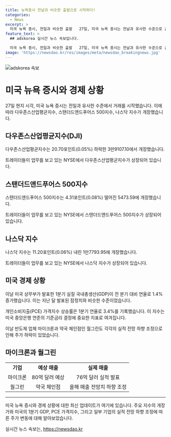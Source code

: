 ```yaml
---
title: 뉴욕증시 전날과 비슷한 출발으로 시작하다!
categories:
  - News
excerpt: >
  미국 뉴욕 증시, 전일과 비슷한 출발   27일, 미국 뉴욕 증시는 전날과 유사한 수준으로 출발했다. 다우존스산업평균지수는 20.70포인트(0.05%) 하락한 3만9107.10에서, S&P 500지수는 4.31포인트(0.08%) 떨어진 5473.59에 개장했으며, 나스닥 지수는 11.20포인트(0.06%) 내린 1만7793.95에 시작했다. 미 상무부의 1분기 GDP 증가 속보와 기업 실적 하향 조정 소식으로 관망 분위기가 형성된 가운데, 마이크론과 월그린의 매출 전망 하향으로 주가 하락세를 보였다.
feature_text: >
  ## adskorea 실시간 뉴스 속보입니다.

  미국 뉴욕 증시, 전일과 비슷한 출발   27일, 미국 뉴욕 증시는 전날과 유사한 수준으로 출발했다. 다우존스산업평균지수는 20.70포인트(0.05%) 하락한 3만9107.10에서, S&P 500지수는 4.31포인트(0.08%) 떨어진 5473.59에 개장했으며, 나스닥 지수는 11.20포인트(0.06%) 내린 1만7793.95에 시작했다. 미 상무부의 1분기 GDP 증가 속보와 기업 실적 하향 조정 소식으로 관망 분위기가 형성된 가운데, 마이크론과 월그린의 매출 전망 하향으로 주가 하락세를 보였다.
image: 'https://newsdao.kr/res/images/meta/newsdao_breakingnews.jpg'
---
```


<p><img src="https://newsdao.kr/res/images/meta/newsdao_breakingnews.jpg" alt="adskorea 속보" /></p>

<h1>미국 뉴욕 증시와 경제 상황</h1>

<p data-ke-size="size16">27일 현지 시각, 미국 뉴욕 증시는 전일과 유사한 수준에서 거래를 시작했습니다. 이에 따라 다우존스산업평균지수, 스탠더드앤드푸어스 500지수, 나스닥 지수가 개장했습니다.</p>

<h2 data-ke-size="size26">다우존스산업평균지수(DJI)</h2>

<p data-ke-size="size16">다우존스산업평균지수는 20.70포인트(0.05%) 하락한 3만9107.10에서 개장했습니다.</p>

<p data-ke-size="size16">트레이더들이 업무를 보고 있는 NYSE에서 다우존스산업평균지수가 상장되어 있습니다.</p>

<h2 data-ke-size="size26">스탠더드앤드푸어스 500지수</h2>

<p data-ke-size="size16">스탠더드앤드푸어스 500지수는 4.31포인트(0.08%) 떨어진 5473.59에 개장했습니다.</p>

<p data-ke-size="size16">트레이더들이 업무를 보고 있는 NYSE에서 스탠더드앤드푸어스 500지수가 상장되어 있습니다.</p>

<h2 data-ke-size="size26">나스닥 지수</h2>

<p data-ke-size="size16">나스닥 지수는 11.20포인트(0.06%) 내린 1만7793.95에 개장했습니다.</p>

<p data-ke-size="size16">트레이더들이 업무를 보고 있는 NYSE에서 나스닥 지수가 상장되어 있습니다.</p>

<h2 data-ke-size="size26">미국 경제 상황</h2>

<p data-ke-size="size16">이날 미국 상무부가 발표한 1분기 실질 국내총생산(GDP)이 전 분기 대비 연율로 1.4% 증가했습니다. 이는 지난 달 발표된 잠정치와 비슷한 수준이었습니다.</p>

<p data-ke-size="size16">개인소비지출(PCE) 가격지수 상승률은 1분기 연율로 3.4%를 기록했습니다. 이 지수는 미국 중앙은행 연준의 기준금리 결정에 중요한 지표로 여겨집니다.</p>

<p data-ke-size="size16">이날 반도체 업체 마이크론과 약국 체인점인 월그린도 각각의 실적 전망 하향 조정으로 인해 주가 하락이 있었습니다.</p>

<h2 data-ke-size="size26">마이크론과 월그린</h2>

<table>
    <tr>
        <td style="text-align: center; height: 17px;"><b>기업</b></td>
        <td style="text-align: center; height: 17px;"><b>예상 매출</b></td>
        <td style="text-align: center; height: 17px;"><b>실제 매출</b></td>
    </tr>
    <tr>
        <td style="text-align: center; height: 17px;">마이크론</td>
        <td style="text-align: center; height: 17px;">80억 달러 예상</td>
        <td style="text-align: center; height: 17px;">76억 달러 실적 발표</td>
    </tr>
    <tr>
        <td style="text-align: center; height: 17px;">월그린</td>
        <td style="text-align: center; height: 17px;">약국 체인점</td>
        <td style="text-align: center; height: 17px;">올해 매출 전망치 하향 조정</td>
    </tr>
</table>

<hr>

<p data-ke-size="size16">미국 뉴욕 증시와 경제 상황에 대한 최신 업데이트가 여기에 있습니다. 주요 지수의 개장가와 미국의 1분기 GDP, PCE 가격지수, 그리고 일부 기업의 실적 전망 하향 조정에 따른 주가 변동에 대해 알아보았습니다.</p>
실시간 뉴스 속보는, <a href="https://newsdao.kr" rel="dofollow">https://newsdao.kr</a>


